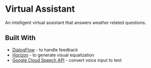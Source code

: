 # Virtual Assistant
An intelligent virtual assistant that answers weather related questions.

## Built With
* [DialogFlow](https://dialogflow.com/) - to handle feedback
* [Horizon](https://github.com/Yalantis/Horizon) - to generate visual equalization
* [Google Cloud Speech API](https://cloud.google.com/speech/) - convert voice input to text

